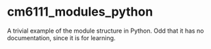# cm6111_modules_python
A trivial example of the module structure in Python. Odd that it has no documentation, since it is for learning.
